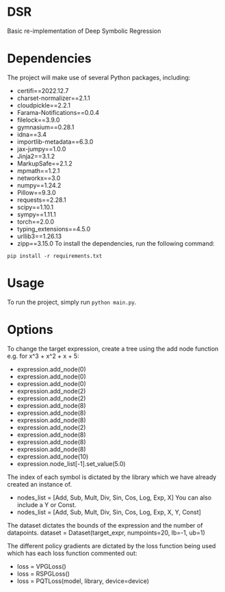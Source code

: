 # DSR
Basic re-implementation of Deep Symbolic Regression

# Dependencies
The project will make use of several Python packages, including:
- certifi==2022.12.7
- charset-normalizer==2.1.1
- cloudpickle==2.2.1
- Farama-Notifications==0.0.4
- filelock==3.9.0
- gymnasium==0.28.1
- idna==3.4
- importlib-metadata==6.3.0
- jax-jumpy==1.0.0
- Jinja2==3.1.2
- MarkupSafe==2.1.2
- mpmath==1.2.1
- networkx==3.0
- numpy==1.24.2
- Pillow==9.3.0
- requests==2.28.1
- scipy==1.10.1
- sympy==1.11.1
- torch==2.0.0
- typing_extensions==4.5.0
- urllib3==1.26.13
- zipp==3.15.0
To install the dependencies, run the following command:

`pip install -r requirements.txt`

# Usage
To run the project, simply run `python main.py`.

# Options
To change the target expression, create a tree using the add node function e.g. for x^3 + x^2 + x + 5:
- expression.add_node(0)
- expression.add_node(0)
- expression.add_node(0)
- expression.add_node(2)
- expression.add_node(2)
- expression.add_node(8)
- expression.add_node(8)
- expression.add_node(8)
- expression.add_node(2)
- expression.add_node(8)
- expression.add_node(8)
- expression.add_node(8)
- expression.add_node(10)
- expression.node_list[-1].set_value(5.0)

The index of each symbol is dictated by the library which we have already created an instance of.
- nodes_list = [Add, Sub, Mult, Div, Sin, Cos, Log, Exp, X]
You can also include a Y or Const.
- nodes_list = [Add, Sub, Mult, Div, Sin, Cos, Log, Exp, X, Y, Const]

The dataset dictates the bounds of the expression and the number of datapoints.
dataset = Dataset(target_expr, numpoints=20, lb=-1, ub=1)

The different policy gradients are dictated by the loss function being used which has each loss function commented out:
- loss = VPGLoss()
- loss = RSPGLoss()
- loss = PQTLoss(model, library, device=device)
